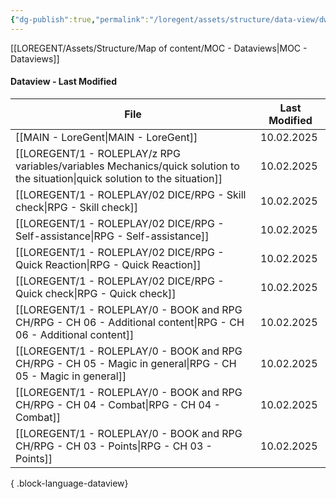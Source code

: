 ```yaml
---
{"dg-publish":true,"permalink":"/loregent/assets/structure/data-view/dw-last-modified/"}
---
```



[[LOREGENT/Assets/Structure/Map of content/MOC - Dataviews\|MOC - Dataviews]]

#### Dataview - Last Modified

| File                                                                                                                              | Last Modified |
| --------------------------------------------------------------------------------------------------------------------------------- | ------------- |
| [[MAIN - LoreGent\|MAIN - LoreGent]]                                                                                           | 10.02.2025    |
| [[LOREGENT/1 - ROLEPLAY/z RPG variables/variables Mechanics/quick solution to the situation\|quick solution to the situation]] | 10.02.2025    |
| [[LOREGENT/1 - ROLEPLAY/02 DICE/RPG - Skill check\|RPG - Skill check]]                                                         | 10.02.2025    |
| [[LOREGENT/1 - ROLEPLAY/02 DICE/RPG - Self-assistance\|RPG - Self-assistance]]                                                 | 10.02.2025    |
| [[LOREGENT/1 - ROLEPLAY/02 DICE/RPG - Quick Reaction\|RPG - Quick Reaction]]                                                   | 10.02.2025    |
| [[LOREGENT/1 - ROLEPLAY/02 DICE/RPG - Quick check\|RPG - Quick check]]                                                         | 10.02.2025    |
| [[LOREGENT/1 - ROLEPLAY/0 - BOOK and RPG CH/RPG - CH 06 - Additional content\|RPG - CH 06 - Additional content]]               | 10.02.2025    |
| [[LOREGENT/1 - ROLEPLAY/0 - BOOK and RPG CH/RPG - CH 05 - Magic in general\|RPG - CH 05 - Magic in general]]                   | 10.02.2025    |
| [[LOREGENT/1 - ROLEPLAY/0 - BOOK and RPG CH/RPG - CH 04 - Combat\|RPG - CH 04 - Combat]]                                       | 10.02.2025    |
| [[LOREGENT/1 - ROLEPLAY/0 - BOOK and RPG CH/RPG - CH 03 - Points\|RPG - CH 03 - Points]]                                       | 10.02.2025    |

{ .block-language-dataview}